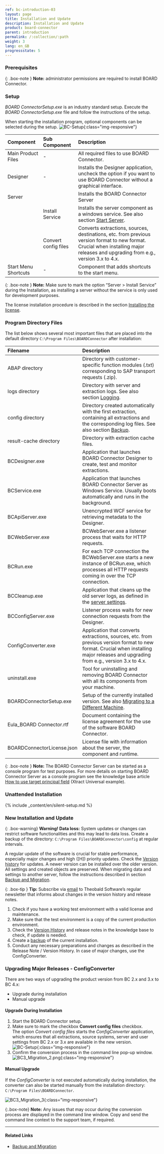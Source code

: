 ```yaml
---
ref: bc-introduction-03
layout: page
title: Installation and Update
description: Installation and Update
product: board-connector
parent: introduction
permalink: /:collection/:path
weight: 3
lang: en_GB
progressstate: 5
---
```

### Prerequisites

{: .box-note }
**Note:** administrator permissions are required to install BOARD Connector.

### Setup

*BOARD ConnectorSetup.exe* is an industry standard setup.  Execute the *BOARD ConnectorSetup.exe* file and follow the instructions of the setup.

When starting the installation program, optional components can be selected during the setup. 
![BC-Setup](/img/content/board/BC_Setup_2.png){:class="img-responsive"}

|Component | Sub Component| Description |
|:----|:---|:---|
|Main Product Files |- | All required files to use BOARD Connector. |
|Designer | -| Installs the Designer application, uncheck the option if you want to use BOARD Connector without a graphical interface. |
|Server | | Installs the BOARD Connector Server |
|<!---->| Install Service| Installs the server component as a windows service. See also section [Start Server](../server/start-server). |
| <!---->  |  Convert config files | Converts extractions, sources, destinations, etc. from previous version format to new format. Crucial when installing major releases and upgrading from e.g., version 3.x to 4.x.|
|Start Menu Shortcuts |- |Component that adds shortcuts to the start menu.|

{: .box-note }
**Note:** Make sure to mark the option “Server > Install Service” during the Installation, as installing a server without the service is only used for development purposes.

The license installation procedure is described in the section [Installing the license](./license#installing-the-board-connector-license---board-connectorlicensejson).

### Program Directory Files
The list below shows several most important files that are placed into the default directory ``C:\Program Files\BOARDConnector`` after installation:

|Filename | Description |
|:----|:---|
| ABAP directory | Directory with customer-specific function modules (.txt) corresponding to SAP transport requests (.zip).|
| logs directory| Directory with server and extraction logs. See also section [Logging](../logging). |
| config directory | Directory created automatically with the first extraction, containing all extractions and the corresponding log files. See also section [Backup](#backup). |
| result-cache directory | Directory with extraction cache files. |
| BCDesigner.exe | Application that launches BOARD Connector Designer to create, test and monitor extractions.|
| BCService.exe | Application that launches BOARD Connector Server as Windows Service.  Usually boots automatically and runs in the background. |
| BCApiServer.exe| Unencrypted WCF service for retrieving metadata to the Designer.  |
| BCWebServer.exe| BCWebServer.exe a listener process that waits for HTTP requests. |
| BCRun.exe| For each TCP connection the BCWebServer.exe starts a new instance of BCRun.exe, which processes all HTTP requests coming in over the TCP connection. |
| BCCleanup.exe| Application that cleans up the old server logs, as defined in the [server settings](../server/server-settings). |
| BCConfigServer.exe| Listener process waits for new connection requests from the Designer. |
| ConfigConverter.exe| Application that converts extractions, sources, etc. from previous version format to new format. Crucial when installing major releases and upgrading from e.g., version 3.x to 4.x. |
| uninstall.exe| Tool for uninstalling and removing BOARD Connector with all its components from your machine. |
| BOARDConnectorSetup.exe| Setup of the currently installed version. See also [Migrating to a Different Machine](../advanced-techniques/backup-and-migration#migration-to-a-different-machine).|
| Eula_BOARD Connector.rtf | Document containing the license agreement for the use of the software BOARD Connector.|
| BOARDConnectorLicense.json |  License file with information about the server, the component and runtime. |


{: .box-note }
**Note:** The BOARD Connector Server can be started as a console program for test purposes.
For more details on starting BOARD Connector Server as a console program see the knowledge base article [How to use target principal field](https://kb.theobald-software.com/xtract-universal/target-principal-TPN) (Xtract Universal example).

### Unattended Installation
{% include _content/en/silent-setup.md %}

### New Installation and Update

{: .box-warning}
**Warning! Data loss:**
System updates or changes can restrict software functionalities and this may lead to data loss. 
Create a backup of the directory: `C:\Program Files\BOARDConnector\config` at regular intervals.

A regular update of the software is crucial for stable performance, especially major changes and high ([H]) priority
updates. Check the [Version history](https://kb.theobald-software.com/version-history) for updates. A newer version
can be installed over the older version. All settings and created objects are preserved. When migrating data and
settings to another server, follow the instructions described in section [Backup and Migration](../advanced-techniques/backup-and-migration).

{: .box-tip }
**Tip:** Subscribe via [email](mailto:info@theobald-software.com) to Theobald Software’s regular newsletter that
informs about changes in the version history and release notes.

1. Check if you have a working test environment with a valid license and maintenance.
2. Make sure that the test environment is a copy of the current production environment.
3. Check the [Version History](https://kb.theobald-software.com/version-history) and release notes in the
knowledge base to check, if update is needed.
4. Create a [backup](../advanced-techniques/backup-and-migration) of the current installation.
5. Conduct any necessary preparations and changes as described in the Release Note / Version History. In case of major changes, use the ConfigConverter.

### Upgrading Major Releases - ConfigConverter

There are two ways of upgrading the product version from BC 2.x and 3.x to BC 4.x:
- Upgrade during installation
- Manual upgrade


#### Upgrade During Installation
1. Start the BOARD Connector setup.
2. Make sure to mark the checkbox **Convert config files** checkbox. <br>
The option *Convert config files* starts the *ConfigConverter* application, which ensures that all extractions, source systems, server and user settings from BC 2.x or 3.x are available in the new version. <br> 
![BC-Setup](/img/content/board/BC_Setup_2.png){:class="img-responsive"}
3. Confirm the conversion process in the command line pop-up window.  
![BC3_Migration_2.png](/img/content/board/BC_Migration_3.png){:class="img-responsive"}


#### Manual Upgrade
If the *ConfigConverter* is not executed automatically during installation, the converter can also be started manually from the installation directory: ``C:\Program Files\BOARDConnector``. <br>

![BC3_Migration_3](/img/content/XU3_Migration_3.png){:class="img-responsive"}

{:.box-note}
**Note:** Any issues that may occur during the conversion process are displayed in the command line window. Copy and send the command line context to the support team, if required.   

****
#### Related Links
- [Backup and Migration](../advanced-techniques/backup-and-migration)
